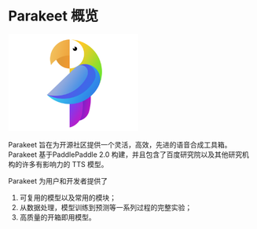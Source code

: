 # Parakeet 概览

<img src="../images/logo.png" alt="parakeet-logo" style="zoom: 33%;" />

Parakeet 旨在为开源社区提供一个灵活，高效，先进的语音合成工具箱。Parakeet 基于PaddlePaddle 2.0 构建，并且包含了百度研究院以及其他研究机构的许多有影响力的 TTS 模型。

Parakeet 为用户和开发者提供了

1. 可复用的模型以及常用的模块；
2. 从数据处理，模型训练到预测等一系列过程的完整实验；
3. 高质量的开箱即用模型。







